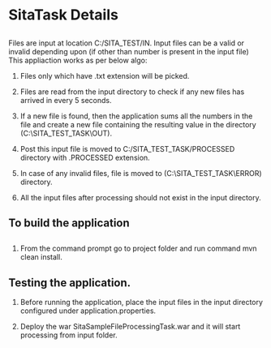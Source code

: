 # SitaTask Details

##



Files are input at location C:/SITA_TEST/IN.
Input files can be a valid or invalid depending upon (if other than number is present in the input file)
This appliaction works as per below algo:
1. Files only which have .txt extension will be picked.
2. Files are read from the input directory to check if any new files has arrived in every 5 seconds.
3. If a new file is found, then the application sums all the numbers in the file and create a new file containing the resulting value in the directory (C:\SITA_TEST_TASK\OUT). 

4. Post this input file is moved to C:/SITA_TEST_TASK/PROCESSED directory with .PROCESSED extension. 

5. In case of any invalid files, file is moved to (C:\SITA_TEST_TASK\ERROR) directory. 

6. All the input files after processing should not exist in the input directory.


## To build the application
 ##
1. From the command prompt go to project folder and run command mvn clean install.



## Testing the application.

1. Before running the application, place the input files in the input directory configured under application.properties.

2. Deploy the war SitaSampleFileProcessingTask.war and it will start processing from input folder.

